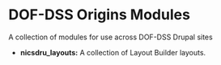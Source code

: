 # DOF-DSS Origins Modules

A collection of modules for use across DOF-DSS Drupal sites
* **nicsdru_layouts:** A collection of Layout Builder layouts. 
